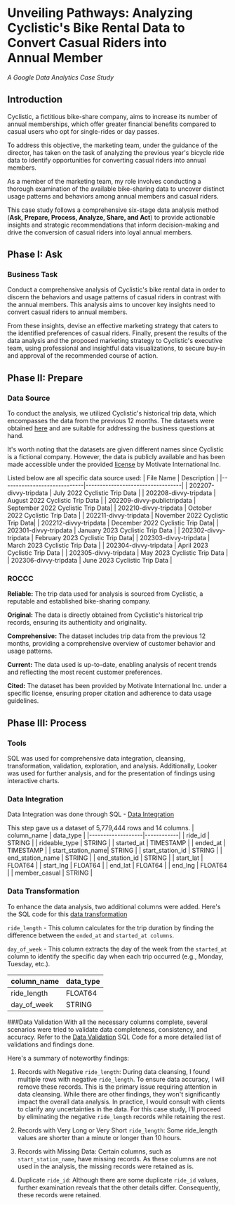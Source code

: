 # Unveiling Pathways: Analyzing Cyclistic's Bike Rental Data to Convert Casual Riders into Annual Member
_A Google Data Analytics Case Study_
## Introduction
Cyclistic, a fictitious bike-share company, aims to increase its number of annual memberships, which offer greater financial benefits compared to casual users who opt for single-rides or day passes.

To address this objective, the marketing team, under the guidance of the director, has taken on the task of analyzing the previous year's bicycle ride data to identify opportunities for converting casual riders into annual members.

As a member of the marketing team, my role involves conducting a thorough examination of the available bike-sharing data to uncover distinct usage patterns and behaviors among annual members and casual riders.

This case study follows a comprehensive six-stage data analysis method (__Ask, Prepare, Process, Analyze, Share, and Act__) to provide actionable insights and strategic recommendations that inform decision-making and drive the conversion of casual riders into loyal annual members.
## Phase I: Ask
### Business Task
Conduct a comprehensive analysis of Cyclistic's bike rental data in order to discern the behaviors and usage patterns of casual riders in contrast with the annual members. This analysis aims to uncover key insights need to convert casual riders to annual members.

From these insights, devise an effective marketing strategy that caters to the identified preferences of casual riders. Finally, present the results of the data analysis and the proposed marketing strategy to Cyclistic's executive team, using professional and insightful data visualizations, to secure buy-in and approval of the recommended course of action.
## Phase II: Prepare
### Data Source
To conduct the analysis, we utilized Cyclistic's historical trip data, which encompasses the data from the previous 12 months. The datasets were obtained [here](https://divvy-tripdata.s3.amazonaws.com/index.html) and are suitable for addressing the business questions at hand.

It's worth noting that the datasets are given different names since Cyclistic is a fictional company. However, the data is publicly available and has been made accessible under the provided [license](https://www.divvybikes.com/data-license-agreement) by Motivate International Inc.

Listed below are all specific data source used:
| File Name                   | Description                      |
|-----------------------------|----------------------------------|
| 202207-divvy-tripdata       | July 2022 Cyclistic Trip Data    |
| 202208-divvy-tripdata       | August 2022 Cyclistic Trip Data  |
| 202209-divvy-publictripdata | September 2022 Cyclistic Trip Data|
| 202210-divvy-tripdata       | October 2022 Cyclistic Trip Data |
| 202211-divvy-tripdata       | November 2022 Cyclistic Trip Data|
| 202212-divvy-tripdata       | December 2022 Cyclistic Trip Data|
| 202301-divvy-tripdata       | January 2023 Cyclistic Trip Data |
| 202302-divvy-tripdata       | February 2023 Cyclistic Trip Data|
| 202303-divvy-tripdata       | March 2023 Cyclistic Trip Data   |
| 202304-divvy-tripdata       | April 2023 Cyclistic Trip Data   |
| 202305-divvy-tripdata       | May 2023 Cyclistic Trip Data     |
| 202306-divvy-tripdata       | June 2023 Cyclistic Trip Data    |
### ROCCC
__Reliable:__ The trip data used for analysis is sourced from Cyclistic, a reputable and established bike-sharing company.

__Original:__ The data is directly obtained from Cyclistic's historical trip records, ensuring its authenticity and originality.

__Comprehensive:__ The dataset includes trip data from the previous 12 months, providing a comprehensive overview of customer behavior and usage patterns.

__Current:__ The data used is up-to-date, enabling analysis of recent trends and reflecting the most recent customer preferences.

__Cited:__ The dataset has been provided by Motivate International Inc. under a specific license, ensuring proper citation and adherence to data usage guidelines.
## Phase III: Process
### Tools
SQL was used for comprehensive data integration, cleansing, transformation, validation, exploration, and analysis. Additionally, Looker was used for further analysis, and for the presentation of findings using interactive charts.
### Data Integration
Data Integration was done through SQL - [Data Integration](https://github.com/low-boat/cyclistic-da-case-study/blob/main/Data%20Integration.sql)

This step gave us a dataset of 5,779,444 rows and 14 columns. 
| column_name       | data_type  |
|-------------------|------------|
| ride_id           | STRING     |
| rideable_type     | STRING     |
| started_at        | TIMESTAMP  |
| ended_at          | TIMESTAMP  |
| start_station_name| STRING     |
| start_station_id  | STRING     |
| end_station_name  | STRING     |
| end_station_id    | STRING     |
| start_lat         | FLOAT64    |
| start_lng         | FLOAT64    |
| end_lat           | FLOAT64    |
| end_lng           | FLOAT64    |
| member_casual     | STRING     |
### Data Transformation
To enhance the data analysis, two additional columns were added. Here's the SQL code for this [data transformation](https://github.com/low-boat/cyclistic-da-case-study/blob/main/Data%20Transformation.sql)

`ride_length` - This column calculates for the trip duration by finding the difference between the `ended_at` and `started_at columns`.

`day_of_week` - This column extracts the day of the week from the `started_at` column to identify the specific day when each trip occurred (e.g., Monday, Tuesday, etc.).

| column_name       | data_type  |
|-------------------|------------|
| ride_length       | FLOAT64    |
| day_of_week       | STRING     |

###Data Validation
With all the necessary columns complete, several scenarios were tried to validate data completeness, consistency, and accuracy. Refer to the [Data Validation](https://github.com/low-boat/cyclistic-da-case-study/blob/main/Data%20Validation.sql) SQL Code for a more detailed list of validations and findings done.

Here's a summary of noteworthy findings:

1. Records with Negative `ride_length`:
During data cleansing, I found multiple rows with negative `ride_length`. To ensure data accuracy, I will remove these records. This is the primary issue requiring attention in data cleansing. While there are other findings, they won't significantly impact the overall data analysis. In practice, I would consult with clients to clarify any uncertainties in the data. For this case study, I'll proceed by eliminating the negative `ride_length` records while retaining the rest.

2. Records with Very Long or Very Short `ride_length`:
Some ride_length values are shorter than a minute or longer than 10 hours.

3. Records with Missing Data:
Certain columns, such as `start_station_name`, have missing records. As these columns are not used in the analysis, the missing records were retained as is.

4. Duplicate `ride_id`:
Although there are some duplicate `ride_id` values, further examination reveals that the other details differ. Consequently, these records were retained.


   




